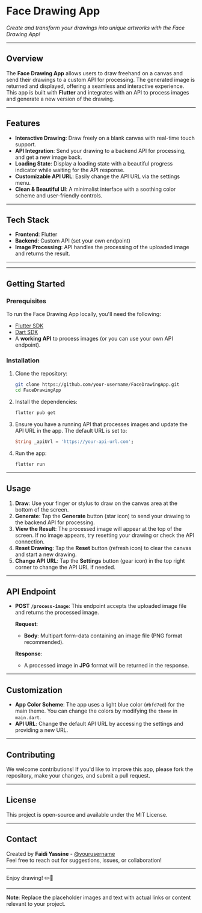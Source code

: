 # Face Drawing App

*Create and transform your drawings into unique artworks with the Face Drawing App!*

---

## Overview

The **Face Drawing App** allows users to draw freehand on a canvas and send their drawings to a custom API for processing. The generated image is returned and displayed, offering a seamless and interactive experience. This app is built with **Flutter** and integrates with an API to process images and generate a new version of the drawing.

---

## Features

- **Interactive Drawing**: Draw freely on a blank canvas with real-time touch support.
- **API Integration**: Send your drawing to a backend API for processing, and get a new image back.
- **Loading State**: Display a loading state with a beautiful progress indicator while waiting for the API response.
- **Customizable API URL**: Easily change the API URL via the settings menu.
- **Clean & Beautiful UI**: A minimalist interface with a soothing color scheme and user-friendly controls.

---

## Tech Stack

- **Frontend**: Flutter
- **Backend**: Custom API (set your own endpoint)
- **Image Processing**: API handles the processing of the uploaded image and returns the result.

---


---

## Getting Started

### Prerequisites

To run the Face Drawing App locally, you'll need the following:

- [Flutter SDK](https://flutter.dev/docs/get-started/install)
- [Dart SDK](https://dart.dev/get-dart)
- A **working API** to process images (or you can use your own API endpoint).

### Installation

1. Clone the repository:

   ```bash
   git clone https://github.com/your-username/FaceDrawingApp.git
   cd FaceDrawingApp
   ```

2. Install the dependencies:

   ```bash
   flutter pub get
   ```

3. Ensure you have a running API that processes images and update the API URL in the app. The default URL is set to:

   ```dart
   String _apiUrl = 'https://your-api-url.com';
   ```

4. Run the app:

   ```bash
   flutter run
   ```

---

## Usage

1. **Draw**: Use your finger or stylus to draw on the canvas area at the bottom of the screen.
2. **Generate**: Tap the **Generate** button (star icon) to send your drawing to the backend API for processing.
3. **View the Result**: The processed image will appear at the top of the screen. If no image appears, try resetting your drawing or check the API connection.
4. **Reset Drawing**: Tap the **Reset** button (refresh icon) to clear the canvas and start a new drawing.
5. **Change API URL**: Tap the **Settings** button (gear icon) in the top right corner to change the API URL if needed.

---

## API Endpoint

- **POST `/process-image`**: This endpoint accepts the uploaded image file and returns the processed image.

  **Request**:
  - **Body**: Multipart form-data containing an image file (PNG format recommended).

  **Response**:
  - A processed image in **JPG** format will be returned in the response.

---

## Customization

- **App Color Scheme**: The app uses a light blue color (`#bfd7ed`) for the main theme. You can change the colors by modifying the `theme` in `main.dart`.
- **API URL**: Change the default API URL by accessing the settings and providing a new URL.

---

## Contributing

We welcome contributions! If you'd like to improve this app, please fork the repository, make your changes, and submit a pull request.

---

## License

This project is open-source and available under the MIT License.

---

## Contact

Created by **Faidi Yassine** - [@yourusername](https://twitter.com/yourusername)  
Feel free to reach out for suggestions, issues, or collaboration!

---

Enjoy drawing! ✏️🎨

--- 

**Note**: Replace the placeholder images and text with actual links or content relevant to your project.
